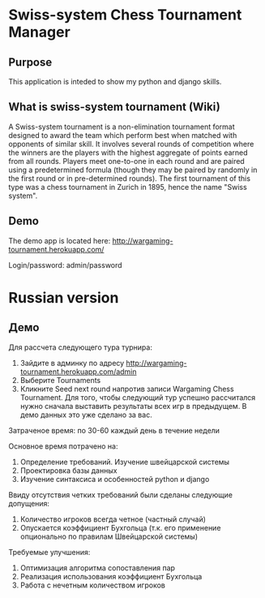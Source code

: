 
Swiss-system Chess Tournament Manager
=====================================

Purpose
-------
This application is inteded to show my python and django skills.

What is swiss-system tournament (Wiki)
--------------------------------------
A Swiss-system tournament is a non-elimination tournament format designed to award the team which perform best when matched with opponents of similar skill.
It involves several rounds of competition where the winners are the players with the highest aggregate of points earned from all rounds.
Players meet one-to-one in each round and are paired using a predetermined formula (though they may be paired by randomly in the first round or in pre-determined rounds). The first tournament of this type was a chess tournament in Zurich in 1895, hence the name "Swiss system".

Demo
----
The demo app is located here: http://wargaming-tournament.herokuapp.com/

Login/password: admin/password

Russian version
===============

Демо
----

Для рассчета следующего тура турнира:
  1. Зайдите в админку по адресу http://wargaming-tournament.herokuapp.com/admin
  2. Выберите Tournaments
  3. Кликните Seed next round напротив записи Wargaming Chess Tournament. Для того, чтобы следующий тур успешно рассчитался нужно сначала выставить результаты всех игр в предыдущем. В демо данных это уже сделано за вас.

Затраченое время: по 30-60 каждый день в течение недели

Основное время потрачено на:
  1. Определение требований. Изучение швейцарской системы
  2. Проектировка базы данных
  3. Изучение синтаксиса и особенностей python и django

Ввиду отсутствия четких требований были сделаны следующие допущения:
  1. Количество игроков всегда четное (частный случай)
  2. Опускается коэффициент Бухгольца (т.к. его применение опционально по правилам Швейцарской системы)

Требуемые улучшения:
  1. Оптимизация алгоритма сопоставления пар
  2. Реализация использования коэффициент Бухгольца
  3. Работа с нечетным количеством игроков
